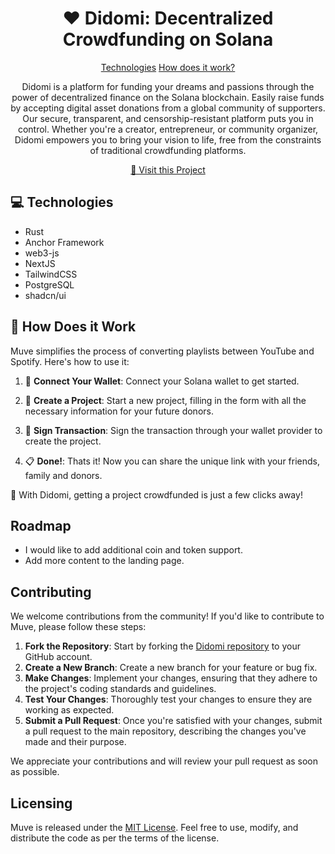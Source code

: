 <h1 align="center" style="font-weight: bold;">❤️ Didomi: Decentralized Crowdfunding on Solana</h1>

<p align="center">
<a href="#tech">Technologies</a>
<a href="#started">How does it work?</a>
</p>

<p align="center">Didomi is a platform for funding your dreams and passions through the power of decentralized finance on the Solana blockchain.
Easily raise funds by accepting digital asset donations from a global community of supporters. Our secure, transparent, and censorship-resistant platform puts you in control.
Whether you're a creator, entrepreneur, or community organizer, Didomi empowers you to bring your vision to life, free from the constraints of traditional crowdfunding platforms.
</p>

<p align="center">
<a href="https://github.com/muhreeowki/didomi">📱 Visit this Project</a>
</p>

<h2 id="technologies">💻 Technologies</h2>

- Rust
- Anchor Framework
- web3-js
- NextJS
- TailwindCSS
- PostgreSQL
- shadcn/ui

<h2 id="started">🚀 How Does it Work</h2>

Muve simplifies the process of converting playlists between YouTube and Spotify. Here's how to use it:

1. 📝 **Connect Your Wallet**: Connect your Solana wallet to get started.

2. 🔗 **Create a Project**: Start a new project, filling in the form with all the necessary information for your future donors.

3. 🎵 **Sign Transaction**: Sign the transaction through your wallet provider to create the project.

4. 📋 **Done!**: Thats it! Now you can share the unique link with your friends, family and donors.

🎉 With Didomi, getting a project crowdfunded is just a few clicks away!

## Roadmap

- I would like to add additional coin and token support.
- Add more content to the landing page.

## Contributing

We welcome contributions from the community! If you'd like to contribute to Muve, please follow these steps:

1. **Fork the Repository**: Start by forking the [Didomi repository](https://github.com/muhreeowki/didomi) to your GitHub account.
2. **Create a New Branch**: Create a new branch for your feature or bug fix.
3. **Make Changes**: Implement your changes, ensuring that they adhere to the project's coding standards and guidelines.
4. **Test Your Changes**: Thoroughly test your changes to ensure they are working as expected.
5. **Submit a Pull Request**: Once you're satisfied with your changes, submit a pull request to the main repository, describing the changes you've made and their purpose.

We appreciate your contributions and will review your pull request as soon as possible.

## Licensing

Muve is released under the [MIT License](https://opensource.org/licenses/MIT). Feel free to use, modify, and distribute the code as per the terms of the license.
